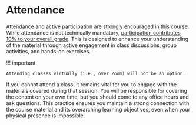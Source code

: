 # Attendance

Attendance and active participation are strongly encouraged in this course.
While attendance is not technically mandatory, [participation contributes 10% to your overall grade](./assessments.md/#participation).
This is designed to enhance your understanding of the material through active engagement in class discussions, group activities, and hands-on exercises.

!!! important

    Attending classes virtually (i.e., over Zoom) will not be an option.

If you cannot attend a class, it remains vital for you to engage with the materials covered during that session.
You will be responsible for covering the content on your own time, but you should come to any office hours and ask questions.
This practice ensures you maintain a strong connection with the course material and its overarching learning objectives, even when your physical presence is impossible.
